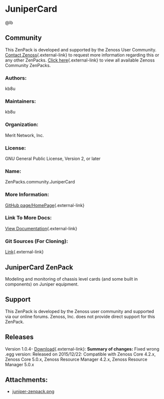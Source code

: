 # JuniperCard

@lb[](img/zenpack-juniper-zenpack.png)

## Community

This ZenPack is developed and supported by the Zenoss User Community.
[Contact Zenoss](https://tryit.zenoss.com/zenpack-contact/){.external-link} to
request more information regarding this or any other ZenPacks. [Click here](https://zenoss.com/product/zenpacks?f%5B0%5D=im_field_zenpack_category:1021){.external-link} to
view all available Zenoss Community ZenPacks.

### Authors:

kb8u

### Maintainers:

kb8u

### Organization:

Merit Network, Inc.

### License:

GNU General Public License, Version 2, or later

### Name:

ZenPacks.community.JuniperCard

### More Information:

[GitHub page/HomePage](https://github.com/kb8u/ZenPacks.community.JuniperCard){.external-link}

### Link To More Docs:

[View Documentation](https://github.com/kb8u/ZenPacks.community.JuniperCard/blob/master/README.rst){.external-link}

### Git Sources (For Cloning):

[Link](https://github.com/kb8u/ZenPacks.community.JuniperCard.git){.external-link}

## JuniperCard ZenPack

Modeling and monitoring of chassis level cards (and some built in
components) on Juniper equipment.

## Support

This ZenPack is developed by the Zenoss user community and supported via
our online forums. Zenoss, Inc. does not provide direct support for this
ZenPack.

## Releases

Version 1.0.4- [Download](https://storage.googleapis.com/zenpacks/ZenPacks.community.JuniperCard/1.0.4/ZenPacks.community.JuniperCard-1.0.4.egg){.external-link}:   **Summary of changes:** Fixed wrong .egg version:   Released on 2015/12/22:   Compatible with Zenoss Core 4.2.x, Zenoss Core 5.0.x, Zenoss
    Resource Manager 4.2.x, Zenoss Resource Manager 5.0.x

## Attachments:

-   [juniper-zenpack.png](img/zenpack-juniper-zenpack.png)

